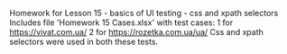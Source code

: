 Homework for Lesson 15 - basics of UI testing - css and xpath selectors
Includes file 'Homework 15 Cases.xlsx' with test cases:
1 for https://vivat.com.ua/
2 for https://rozetka.com.ua/ua/
Css and xpath selectors were used in both these tests.